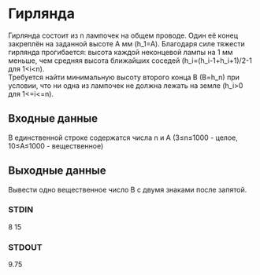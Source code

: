 # Гирлянда
Гирлянда состоит из n лампочек на общем проводе. Один её конец закреплён на заданной высоте A мм (h_1=A). Благодаря силе тяжести гирлянда прогибается: высота каждой неконцевой лампы на 1 мм меньше,
чем средняя высота ближайших соседей (h_i=(h_i-1+h_i+1)/2-1 для 1<i<n).  
Требуется найти минимальную высоту второго конца B (B=h_n) при условии, что ни одна из лампочек не должна лежать на земле (h_i>0 для 1<=i<=n).

## Входные данные
В единственной строке содержатся числа n и A (3≤n≤1000 \- целое, 10≤A≤1000 \- вещественное)

## Выходные данные
Вывести одно вещественное число B с двумя знаками после запятой.

### STDIN
8 15

### STDOUT
9.75
